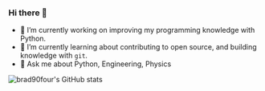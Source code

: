 ### Hi there 👋

- 🔭 I’m currently working on improving my programming knowledge with Python. 
- 🌱 I’m currently learning about contributing to open source, and building knowledge with `git`.
- 💬 Ask me about Python, Engineering, Physics

<!--
**brad90four/brad90four** is a ✨ _special_ ✨ repository because its `README.md` (this file) appears on your GitHub profile.

Here are some ideas to get you started:

- 🔭 I’m currently working on ...
- 🌱 I’m currently learning ...
- 👯 I’m looking to collaborate on ...
- 🤔 I’m looking for help with ...
- 💬 Ask me about ...
- 📫 How to reach me: ...
- 😄 Pronouns: ...
- ⚡ Fun fact: ...
-->

![brad90four's GitHub stats](https://github-readme-stats.vercel.app/api?username=brad90four&show_icons=true&theme=chartreuse-dark)
